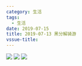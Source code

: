 ```yaml
---
category: 生活
tags:
  - 生活
date: 2019-07-15
title: 2019-07-13 黑分解骑游
vssue-title: 
---
```


![](https://zkwolf.oss-cn-beijing.aliyuncs.com/522a58f5d2954ccd97f775e726f1e3e2.jpg)
![](https://zkwolf.oss-cn-beijing.aliyuncs.com/92d29be2dc0b4880b12fcb600831c75a.jpg)
![](https://zkwolf.oss-cn-beijing.aliyuncs.com/0f33b4b002e941828680d17968d029b4.jpg)